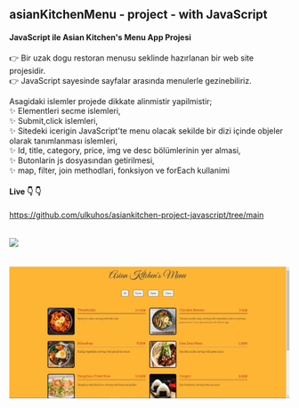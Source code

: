 ## asianKitchenMenu - project - with JavaScript  
 #### JavaScript ile Asian Kitchen's Menu App Projesi  
 :point_right: Bir uzak dogu restoran menusu seklinde hazırlanan bir web site projesidir.  
 :point_right: JavaScript sayesinde sayfalar arasında menulerle gezinebiliriz.

 Asagidaki islemler projede dikkate alinmistir yapilmistir;  
:sparkles: Elementleri secme islemleri,  
:sparkles: Submit,click islemleri,  
:sparkles: Sitedeki icerigin JavaScript'te menu olacak sekilde bir dizi içinde objeler olarak tanımlanması islemleri,  
:sparkles: Id, title, category, price, img ve desc bölümlerinin yer almasi,  
:sparkles: Butonlarin js dosyasından getirilmesi,  
:sparkles: map, filter, join methodlari, fonksiyon ve forEach kullanimi  


#### Live :point_down: :point_down: 
https://github.com/ulkuhos/asiankitchen-project-javascript/tree/main


![](https://github.com/ulkuhos/asiankitchen-project-javascript/blob/main/img/asiankitchen.gif)
---
![](https://github.com/ulkuhos/asiankitchen-project-javascript/blob/main/img/menuprojectimg.jpg)
---
